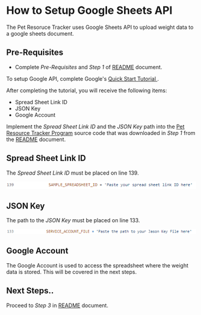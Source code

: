 # How to Setup Google Sheets API
The Pet Resoruce Tracker uses Google Sheets API to upload weight data to a google sheets document. 

## Pre-Requisites
* Complete _Pre-Requisites_ and _Step 1_ of [README](../README.md) document. 

To setup Google API, complete Google's [Quick Start Tutorial ](https://developers.google.com/sheets/api/quickstart/python).

After completing the tutorial, you will receive the following items:

* Spread Sheet Link ID
* JSON Key
* Google Account

Implement the _Spread Sheet Link ID_ and the  _JSON Key_ path into the [Pet Resource Tracker Program](../pet_resource_tracker.py) source code that was downloaded in _Step 1_ from the [README](../README.md) document. 

## Spread Sheet Link ID

The _Spread Sheet Link ID_ must be placed on line 139.

![](./Image%20Files/spreadsheet_link.png)

## JSON Key

The path to the _JSON Key_ must be placed on line 133.  

![](./Image%20Files/json_key.png)

## Google Account

The Google Account is used to access the spreadsheet where the weight data is stored. This will be covered in the next steps. 

## Next Steps..
Proceed to _Step 3_ in [README](../README.md) document.
